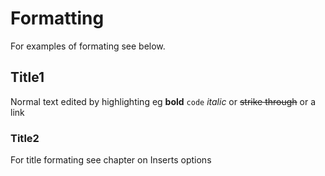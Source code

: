 # Formatting

For examples of formating see below. 

## Title1

Normal text edited by highlighting eg **bold** `code` _italic_ or ~~strike through~~ or a link

### Title2

For title formating see chapter on Inserts options





## 

